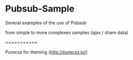 Pubsub-Sample
=============

Several examples of the use of Pubsub

from simple to more complexes samples (ajax / share data)

===========

Purecss for theming (http://purecss.io/)

